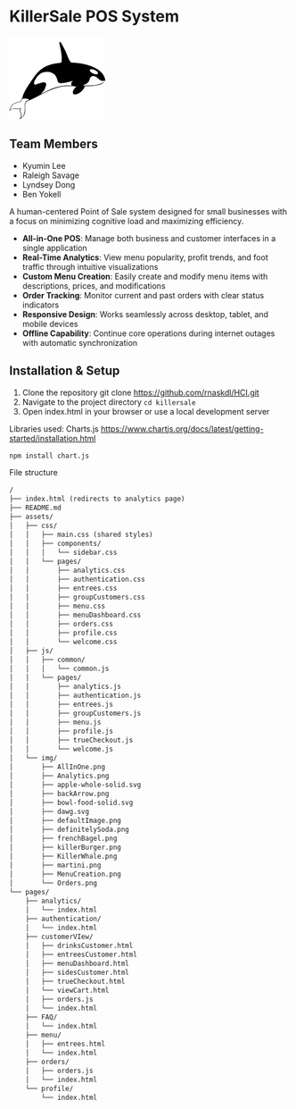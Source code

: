 # KillerSale POS System
![KillerSale Logo](assets/img/KillerWhale.png)

## Team Members
- Kyumin Lee
- Raleigh Savage
- Lyndsey Dong
- Ben Yokell

A human-centered Point of Sale system designed for small businesses with a focus on minimizing cognitive load and maximizing efficiency.
- **All-in-One POS**: Manage both business and customer interfaces in a single application
- **Real-Time Analytics**: View menu popularity, profit trends, and foot traffic through intuitive visualizations
- **Custom Menu Creation**: Easily create and modify menu items with descriptions, prices, and modifications
- **Order Tracking**: Monitor current and past orders with clear status indicators
- **Responsive Design**: Works seamlessly across desktop, tablet, and mobile devices
- **Offline Capability**: Continue core operations during internet outages with automatic synchronization


## Installation & Setup
1. Clone the repository
git clone https://github.com/rnaskdl/HCI.git
2. Navigate to the project directory
```cd killersale```
3. Open index.html in your browser or use a local development server





Libraries used:
Charts.js
https://www.chartjs.org/docs/latest/getting-started/installation.html
```
npm install chart.js
```


File structure
```
/
├── index.html (redirects to analytics page)
├── README.md
├── assets/
│   ├── css/
│   │   ├── main.css (shared styles)
│   │   ├── components/
│   │   │   └── sidebar.css
│   │   └── pages/
│   │       ├── analytics.css
│   │       ├── authentication.css
│   │       ├── entrees.css
│   │       ├── groupCustomers.css
│   │       ├── menu.css
│   │       ├── menuDashboard.css
│   │       ├── orders.css
│   │       ├── profile.css
│   │       └── welcome.css
│   ├── js/
│   │   ├── common/
│   │   │   └── common.js
│   │   └── pages/
│   │       ├── analytics.js
│   │       ├── authentication.js
│   │       ├── entrees.js
│   │       ├── groupCustomers.js
│   │       ├── menu.js
│   │       ├── profile.js
│   │       ├── trueCheckout.js
│   │       └── welcome.js
│   └── img/
│       ├── AllInOne.png
│       ├── Analytics.png
│       ├── apple-whole-solid.svg
│       ├── backArrow.png
│       ├── bowl-food-solid.svg
│       ├── dawg.svg
│       ├── defaultImage.png
│       ├── definitelySoda.png
│       ├── frenchBagel.png
│       ├── killerBurger.png
│       ├── KillerWhale.png
│       ├── martini.png
│       ├── MenuCreation.png
│       └── Orders.png
└── pages/
    ├── analytics/
    │   └── index.html
    ├── authentication/
    │   └── index.html
    ├── customerVIew/
    │   ├── drinksCustomer.html
    │   ├── entreesCustomer.html
    │   ├── menuDashboard.html
    │   ├── sidesCustomer.html
    │   ├── trueCheckout.html
    │   └── viewCart.html
    │   ├── orders.js
    │   └── index.html
    ├── FAQ/
    │   └── index.html
    ├── menu/
    │   ├── entrees.html
    │   └── index.html
    ├── orders/
    │   ├── orders.js
    │   └── index.html
    └── profile/
        └── index.html
```
